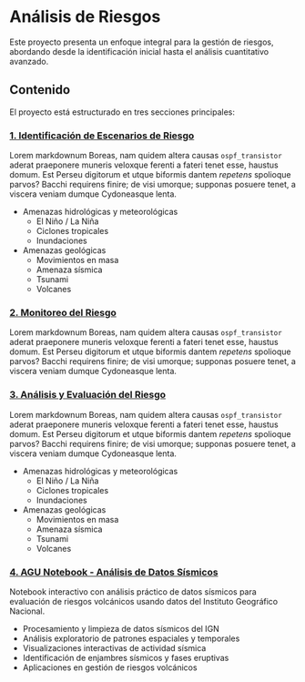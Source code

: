 # Análisis de Riesgos

Este proyecto presenta un enfoque integral para la gestión de riesgos, abordando desde la identificación inicial hasta el análisis cuantitativo avanzado.

## Contenido

El proyecto está estructurado en tres secciones principales:

### [1. Identificación de Escenarios de Riesgo](identificacion-escenarios.md)
Lorem markdownum Boreas, nam quidem altera causas `ospf_transistor` aderat
praeponere muneris veloxque ferenti a fateri tenet esse, haustus domum. Est Perseu digitorum et utque biformis dantem *repetens* spolioque parvos? Bacchi requirens finire; de visi umorque; supponas posuere tenet, a viscera veniam dumque Cydoneasque lenta.

- Amenazas hidrológicas y meteorológicas
    - El Niño / La Niña
    - Ciclones tropicales
    - Inundaciones 
- Amenazas geológicas
    - Movimientos en masa
    - Amenaza sísmica
    - Tsunami
    - Volcanes


### [2. Monitoreo del Riesgo](monitoreo-riesgo.md) 
Lorem markdownum Boreas, nam quidem altera causas `ospf_transistor` aderat
praeponere muneris veloxque ferenti a fateri tenet esse, haustus domum. Est Perseu digitorum et utque biformis dantem *repetens* spolioque parvos? Bacchi requirens finire; de visi umorque; supponas posuere tenet, a viscera veniam dumque Cydoneasque lenta.

### [3. Análisis y Evaluación del Riesgo](analisis-evaluacion.md)
Lorem markdownum Boreas, nam quidem altera causas `ospf_transistor` aderat
praeponere muneris veloxque ferenti a fateri tenet esse, haustus domum. Est Perseu digitorum et utque biformis dantem *repetens* spolioque parvos? Bacchi requirens finire; de visi umorque; supponas posuere tenet, a viscera veniam dumque Cydoneasque lenta.

- Amenazas hidrológicas y meteorológicas
    - El Niño / La Niña
    - Ciclones tropicales
    - Inundaciones 
- Amenazas geológicas
    - Movimientos en masa
    - Amenaza sísmica
    - Tsunami
    - Volcanes

### [4. AGU Notebook - Análisis de Datos Sísmicos](agu-notebook.ipynb)
Notebook interactivo con análisis práctico de datos sísmicos para evaluación de riesgos volcánicos usando datos del Instituto Geográfico Nacional.

- Procesamiento y limpieza de datos sísmicos del IGN
- Análisis exploratorio de patrones espaciales y temporales  
- Visualizaciones interactivas de actividad sísmica
- Identificación de enjambres sísmicos y fases eruptivas
- Aplicaciones en gestión de riesgos volcánicos